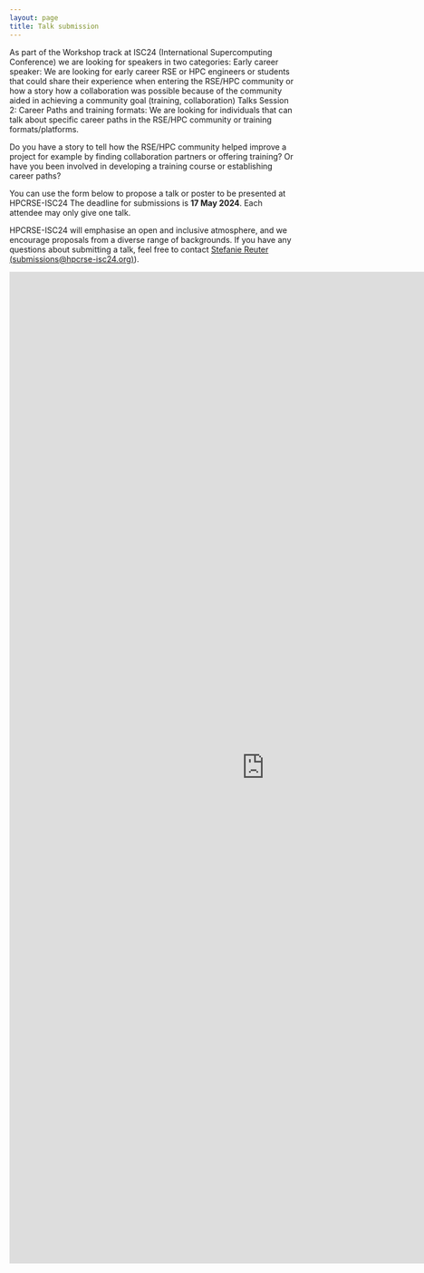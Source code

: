 ```yaml
---
layout: page
title: Talk submission
---
```


As part of the Workshop track at ISC24 (International Supercomputing Conference) we are looking for speakers in two categories:
Early career speaker: We are looking for  early career RSE or HPC engineers or students that could share their experience when entering the RSE/HPC community or how a story how a collaboration was possible because of the community aided in achieving a community goal (training, collaboration)
Talks Session 2: Career Paths and training formats: We are looking for individuals that can talk about specific career paths in the RSE/HPC community or training formats/platforms. 

Do you have a story to tell how the RSE/HPC community helped improve a project for example by finding collaboration partners or offering training? Or have you been involved in developing a training course or establishing career paths? 


You can use the form below to propose a talk or poster to be presented at HPCRSE-ISC24
The deadline for submissions is **17 May 2024**.
Each attendee may only give one talk.

HPCRSE-ISC24 will emphasise an open and inclusive atmosphere, and we encourage proposals from a diverse range of backgrounds.
If you have any questions about submitting a talk, feel free to contact [Stefanie Reuter (submissions@hpcrse-isc24.org)](mailto:submissions@hpcrse-isc24.org)).

<iframe src="https://docs.google.com/forms/d/e/1FAIpQLSd_KUlHBjMfMCwjuZW8t1GufMmEnH8whGTbyfpTXVG7ROQeBQ/viewform?embedded=true" width="900" height="1750" frameborder="0" marginheight="0" marginwidth="0">Loading…</iframe>


